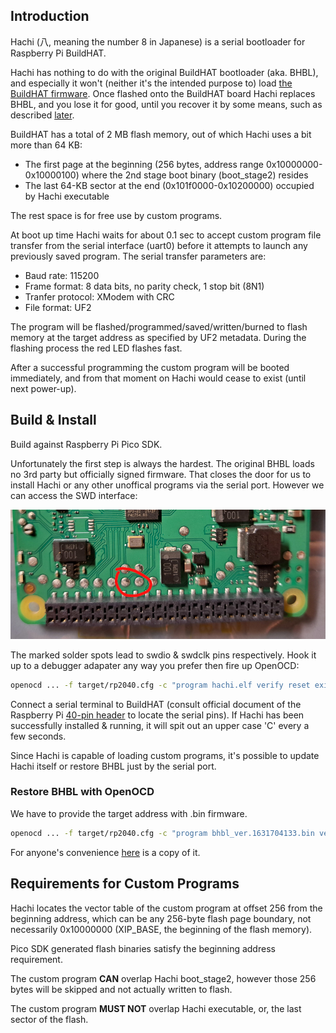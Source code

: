 

## Introduction

Hachi (八, meaning the number 8 in Japanese) is a serial bootloader for Raspberry Pi BuildHAT.

Hachi has nothing to do with the original BuildHAT bootloader (aka. BHBL), and especially
it won't (neither it's the intended purpose to) load [the BuildHAT firmware](https://github.com/RaspberryPiFoundation/python-build-hat/blob/main/buildhat/data/firmware.bin). Once flashed onto the BuildHAT board Hachi replaces BHBL, and you lose it for good,
until you recover it by some means, such as described [later](#restore-bhbl-with-openocd).

BuildHAT has a total of 2 MB flash memory, out of which Hachi uses a bit more than 64 KB:
- The first page at the beginning (256 bytes, address range 0x10000000-0x10000100) where the 2nd stage boot binary (boot_stage2) resides
- The last 64-KB sector at the end (0x101f0000-0x10200000) occupied by Hachi executable

The rest space is for free use by custom programs. 

At boot up time Hachi waits for about 0.1 sec to accept custom program file transfer from
the serial interface (uart0) before it attempts to launch any previously saved program.
The serial transfer parameters are:

- Baud rate: 115200
- Frame format: 8 data bits, no parity check, 1 stop bit (8N1)
- Tranfer protocol: XModem with CRC
- File format: UF2

The program will be flashed/programmed/saved/written/burned to flash memory at the 
target address as specified by UF2 metadata. During the flashing process the red
LED flashes fast. 

After a successful programming the custom program will be booted immediately, and 
from that moment on Hachi would cease to exist (until next power-up).


## Build & Install

Build against Raspberry Pi Pico SDK.

Unfortunately the first step is always the hardest. The original BHBL loads no 3rd
party but officially signed firmware. That closes the door for us to install Hachi 
or any other unoffical programs via the serial port. However we can access the
SWD interface:

![](./doc/pinout_swd.jpg)

The marked solder spots lead to swdio & swdclk pins respectively. Hook it up to
a debugger adapater any way you prefer then fire up OpenOCD:

```sh
openocd ... -f target/rp2040.cfg -c "program hachi.elf verify reset exit"
```

Connect a serial terminal to BuildHAT (consult official document of the Raspberry
Pi [40-pin header](https://www.raspberrypi.com/documentation/computers/raspberry-pi.html#gpio-and-the-40-pin-header) to locate the serial pins). If Hachi has been 
successfully installed & running, it will spit out an upper case 'C' every a few seconds.

Since Hachi is capable of loading custom programs, it's possible to update Hachi itself
or restore BHBL just by the serial port.


### Restore BHBL with OpenOCD

We have to provide the target address with .bin firmware.

```sh
openocd ... -f target/rp2040.cfg -c "program bhbl_ver.1631704133.bin verify reset exit 0x10000000"
```

For anyone's convenience [here](./doc/bhbl_ver.1631704133.bin) is a copy of it.


## Requirements for Custom Programs

Hachi locates the vector table of the custom program at offset 256 from the beginning 
address, which can be any 256-byte flash page boundary, not necessarily 0x10000000 (XIP_BASE, the beginning of the flash memory).

Pico SDK generated flash binaries satisfy the beginning address requirement.

The custom program **CAN** overlap Hachi boot_stage2, however those 256 bytes will be 
skipped and not actually written to flash.

The custom program **MUST NOT** overlap Hachi executable, or, the last sector of the flash.
